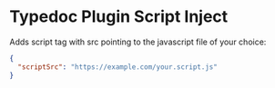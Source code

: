 # Typedoc Plugin Script Inject

Adds script tag with src pointing to the javascript file of your choice:

```json
{
  "scriptSrc": "https://example.com/your.script.js"
}
```

